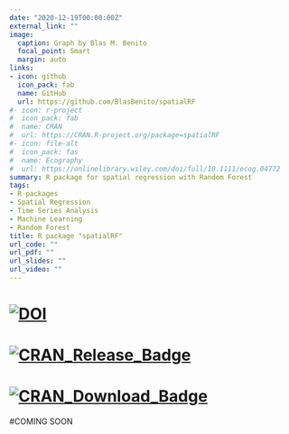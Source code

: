 ```yaml
---
date: "2020-12-19T00:00:00Z"
external_link: ""
image:
  caption: Graph by Blas M. Benito
  focal_point: Smart
  margin: auto
links:
- icon: github
  icon_pack: fab
  name: GitHub
  url: https://github.com/BlasBenito/spatialRF
#- icon: r-project
#  icon_pack: fab
#  name: CRAN
#  url: https://CRAN.R-project.org/package=spatialRF
#- icon: file-alt
#  icon_pack: fas
#  name: Ecography
#  url: https://onlinelibrary.wiley.com/doi/full/10.1111/ecog.04772
summary: R package for spatial regression with Random Forest
tags: 
- R packages
- Spatial Regression
- Time Series Analysis
- Machine Learning
- Random Forest
title: R package "spatialRF"
url_code: ""
url_pdf: ""
url_slides: ""
url_video: ""
---
```


# [![DOI](https://zenodo.org/badge/179102027.svg)](https://zenodo.org/badge/latestdoi/179102027)
# [![CRAN\_Release\_Badge](https://www.r-pkg.org/badges/version-ago/memoria)](https://CRAN.R-project.org/package=memoria)
# [![CRAN\_Download\_Badge](https://cranlogs.r-pkg.org/badges/memoria)](https://CRAN.R-project.org/package=memoria)

#COMING SOON